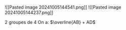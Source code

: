 ![[Pasted image 20241005144541.png]]
![[Pasted image 20241005144237.png]]

2 groupes de 4
On a:
$\overline{AB} + AD$
